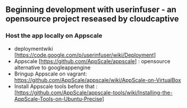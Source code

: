 ## Beginning development with userinfuser - an opensource project reseased by cloudcaptive

###  Host the app  locally on Appscale
+ deploymentwiki [https://code.google.com/p/userinfuser/wiki/Deployment]
+ Appscale [https://github.com/AppScale/appscale] : opensource alternative to googleappengine
+ Bringup Appscale on vagrant: https://github.com/AppScale/appscale/wiki/AppScale-on-VirtualBox
+ Install Appscale tools before that : [https://github.com/AppScale/appscale-tools/wiki/Installing-the-AppScale-Tools-on-Ubuntu-Precise]

